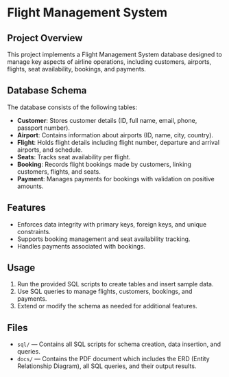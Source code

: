 # Flight Management System

## Project Overview  
This project implements a Flight Management System database designed to manage key aspects of airline operations, including customers, airports, flights, seat availability, bookings, and payments.

## Database Schema  
The database consists of the following tables:  

- **Customer**: Stores customer details (ID, full name, email, phone, passport number).  
- **Airport**: Contains information about airports (ID, name, city, country).  
- **Flight**: Holds flight details including flight number, departure and arrival airports, and schedule.  
- **Seats**: Tracks seat availability per flight.  
- **Booking**: Records flight bookings made by customers, linking customers, flights, and seats.  
- **Payment**: Manages payments for bookings with validation on positive amounts.

## Features  
- Enforces data integrity with primary keys, foreign keys, and unique constraints.  
- Supports booking management and seat availability tracking.  
- Handles payments associated with bookings.

## Usage  
1. Run the provided SQL scripts to create tables and insert sample data.  
2. Use SQL queries to manage flights, customers, bookings, and payments.  
3. Extend or modify the schema as needed for additional features.

## Files  
- `sql/` — Contains all SQL scripts for schema creation, data insertion, and queries.  
- `docs/` — Contains the PDF document which includes the ERD (Entity Relationship Diagram), all SQL queries, and their output results.

